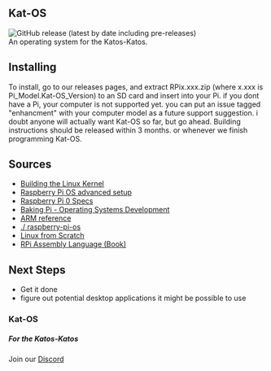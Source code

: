## Kat-OS
![GitHub release (latest by date including pre-releases)](https://img.shields.io/github/v/release/ShortsKing/Kat-OS?include_prereleases&style=for-the-badge)<br>
An operating system for the Katos-Katos.

## Installing
To install, go to our releases pages, and extract RPix.xxx.zip (where x.xxx is Pi_Model.Kat-OS_Version) to an SD card and insert into your Pi. if you dont have a Pi, your computer is not supported yet. you can put an issue tagged "enhancment" with your computer model as a future support suggestion. i doubt anyone will actually want Kat-OS so far, but go ahead. Building instructions should be released within 3 months. or whenever we finish programming Kat-OS.

## Sources
 * [Building the Linux Kernel](https://www.raspberrypi.com/documentation/computers/linux_kernel.html#building-the-kernel-locally)
 * [Raspberry Pi OS advanced setup](https://elinux.org/RPi_Advanced_Setup)
 * [Raspberry Pi 0 Specs](https://cdn.sparkfun.com/assets/learn_tutorials/6/7/6/PiZero_1.pdf)
 * [Baking Pi - Operating Systems Development](https://www.cl.cam.ac.uk/projects/raspberrypi/tutorials/os/downloads.html)
 * [ARM reference](https://www.keil.com/support/man/docs/armasm/armasm_dom1361289850039.htm)
 * [./ raspberry-pi-os](https://s-matyukevich.github.io/raspberry-pi-os/docs/lesson01/rpi-os.html)
 * [Linux from Scratch](https://www.linuxfromscratch.org/lfs/read.html)
 * [RPi Assembly Language (Book)](https://www.brucesmith.info/rosal.html)

## Next Steps
 * Get it done
 * figure out potential desktop applications it might be possible to use

### Kat-OS
##### For the Katos-Katos

Join our [Discord](https://discord.gg/7wTTChaPj8)
